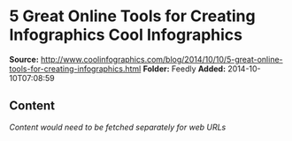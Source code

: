 # 5 Great Online Tools for Creating Infographics Cool Infographics

**Source:** http://www.coolinfographics.com/blog/2014/10/10/5-great-online-tools-for-creating-infographics.html
**Folder:** Feedly
**Added:** 2014-10-10T07:08:59




## Content
*Content would need to be fetched separately for web URLs*
